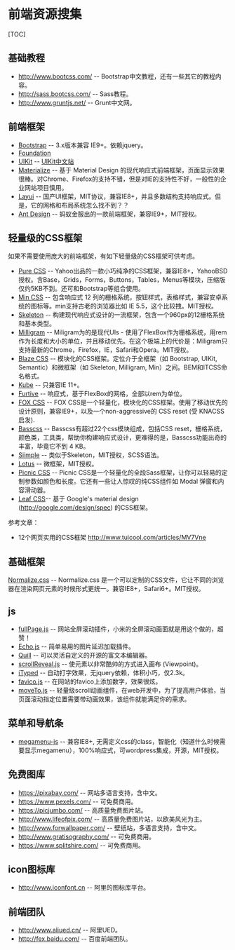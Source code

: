 # 前端资源搜集

[TOC]

## 基础教程

* <http://www.bootcss.com/> -- Bootstrap中文教程，还有一些其它的教程内容。
* <http://sass.bootcss.com/> -- Sass教程。
* <http://www.gruntjs.net/> -- Grunt中文网。


## 前端框架

* [Bootstrap](http://getbootstrap.com) -- 3.x版本兼容 IE9+。依赖jquery。
* [Foundation](http://foundation.zurb.com)
* [UIKit](https://getuikit.com/) -- [UIKit中文站](http://www.getuikit.net/)
* [Materialize](http://materializecss.com) -- 基于 Material Design 的现代响应式前端框架，页面显示效果很棒。对Chrome、Firefox的支持不错，但是对IE的支持性不好，一般性的企业网站项目慎用。
* [Layui](http://http://www.layui.com) -- 国产UI框架，MIT协议，兼容IE8+，并且多数结构支持响应式。但是，它的网格和布局系统怎么找不到？？
* [Ant Design](https://ant.design) -- 蚂蚁金服出的一款前端框架，兼容IE9+，MIT授权。


## 轻量级的CSS框架

如果不需要使用庞大的前端框架，有如下轻量级的CSS框架可供考虑。

* [Pure CSS](https://purecss.io/) -- Yahoo出品的一款小巧纯净的CSS框架，兼容IE8+，YahooBSD授权。含Base，Grids，Forms，Buttons，Tables，Menus等模块，压缩版仅约5KB不到。还可和Bootstrap等组合使用。
* [Min CSS](http://mincss.com/) -- 包含响应式 12 列的栅格系统，按钮样式，表格样式，兼容安卓系统的图标等。min支持古老的浏览器比如 IE 5.5，这个比较拽。MIT授权。
* [Skeleton](http://getskeleton.com/) -- 构建现代响应式设计的一流框架，包含一个960px的12栅格系统和基本类型。
* [Milligram](http://milligram.io/) -- Miligram为的是现代UIs - 使用了FlexBox作为栅格系统，用rem作为长度和大小的单位，并且移动优先。在这个极端上的代价是：Miligram只支持最新的Chrome，Firefox，IE，Safari和Opera。MIT授权。
* [Blaze CSS](http://blazecss.com/) -- 模块化的CSS框架。定位介于全框架（如 Bootstrap, UIKit, Semantic）和微框架（如 Skeleton, Milligram, Min）之间。BEM和ITCSS命名格式。
* [Kube](https://imperavi.com/kube/) -- 只兼容IE 11+。
* [Furtive](http://furtive.co/) -- 响应式，基于FlexBox的网格，全部以rem为单位。
* [FOX CSS](https://github.com/ronanlevesque/FOX-CSS) -- FOX CSS是一个轻量化，模块化的CSS框架。使用了移动优先的设计原则，兼容IE9+，以及一个non-aggressive的 CSS reset (受 KNACSS 启发).
* [Basscss](http://basscss.com/) -- Basscss有超过22个css模块组成，包括CSS reset，栅格系统，颜色类，工具类，帮助你构建响应式设计，更难得的是，Basscss功能出奇的丰富，毕竟它不到 4 KB。
* [Siimple](https://github.com/siimple/siimple) -- 类似于Skeleton，MIT授权，SCSS语法。
* [Lotus](https://github.com/goatslacker/lotus.css) -- 微框架，MIT授权。
* [Picnic CSS](https://picnicss.com/) -- Picnic CSS是一个轻量化的全段Sass框架，让你可以轻易的定制参数如颜色和长度。它还有一些让人惊叹的纯CSS组件如 Modal 弹窗和内容滑动器。
* [Leaf CSS](http://getleaf.com/)-- 基于 Google's material design (http://google.com/design/spec) 的CSS框架。


参考文章：

* 12个网页实用的CSS框架 <http://www.tuicool.com/articles/MV7Vne>

## 基础框架

[Normalize.css](https://necolas.github.io/normalize.css/) -- Normalize.css 是一个可以定制的CSS文件，它让不同的浏览器在渲染网页元素的时候形式更统一。兼容IE8+，Safari6+。MIT授权。


## js

* [fullPage.js](https://github.com/alvarotrigo/fullPage.js) -- 网站全屏滚动插件，小米的全屏滚动画面就是用这个做的，超赞！
* [Echo.js](https://github.com/toddmotto/echo) -- 简单易用的图片延迟加载插件。
* [Quill](https://github.com/quilljs/quill/) -- 可以灵活自定义的开源的富文本编辑器。
* [scrollReveal.js](https://github.com/jlmakes/scrollreveal) -- 使元素以非常酷帅的方式进入画布 (Viewpoint)。
* [iTyped](https://github.com/luisvinicius167/ityped) -- 自动打字效果，无jquery依赖，体积小巧，仅2.3k。
* [favico.js](https://github.com/ejci/favico.js) -- 在网站的favico上添加数字，效果很炫。
* [moveTo.js](https://github.com/hsnaydd/moveTo) -- 轻量级scroll动画组件，在web开发中，为了提高用户体验，当页面滚动指定位置需要带动画效果，该组件就能满足你的需求。


## 菜单和导航条

* [megamenu-js](https://github.com/marioloncarek/megamenu-js) -- 兼容IE8+, 无需定义css的class，智能化（知道什么时候需要显示megamenu），100%响应式，可wordpress集成，开源，MIT授权。


## 免费图库

* <https://pixabay.com/> -- 网站多语言支持，含中文。
* <https://www.pexels.com/> -- 可免费商用。
* <https://picjumbo.com/> -- 高质量免费图片站。
* <http://www.lifeofpix.com/> -- 高质量免费图片站，以欧美风光为主。
* <http://www.forwallpaper.com/> -- 壁纸站，多语言支持，含中文。
* <http://www.gratisography.com/> -- 可免费商用。
* <https://www.splitshire.com/> -- 可免费商用。


## icon图标库

* <http://www.iconfont.cn> -- 阿里的图标库平台。


## 前端团队

* <http://www.aliued.cn/> -- 阿里UED。
* <http://fex.baidu.com/> -- 百度前端团队。